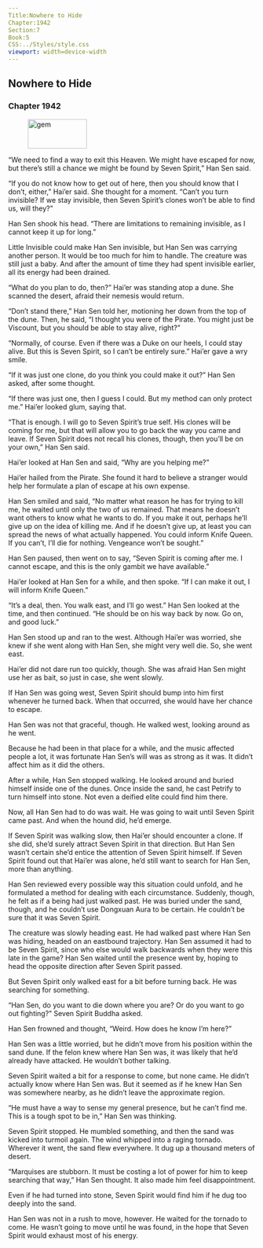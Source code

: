```yaml
---
Title:Nowhere to Hide 
Chapter:1942 
Section:7 
Book:5 
CSS:../Styles/style.css 
viewport: width=device-width
---
```

  
## Nowhere to Hide
### Chapter 1942
  
<figure>
	<img src="../Images/gem.gif" alt="gem" id="gem" width="120" height="60" />
</figure>
  

  
“We need to find a way to exit this Heaven. We might have escaped for now, but there’s still a chance we might be found by Seven Spirit,” Han Sen said.

“If you do not know how to get out of here, then you should know that I don’t, either,” Hai’er said. She thought for a moment. “Can’t you turn invisible? If we stay invisible, then Seven Spirit’s clones won’t be able to find us, will they?”

Han Sen shook his head. “There are limitations to remaining invisible, as I cannot keep it up for long.”

Little Invisible could make Han Sen invisible, but Han Sen was carrying another person. It would be too much for him to handle. The creature was still just a baby. And after the amount of time they had spent invisible earlier, all its energy had been drained.

“What do you plan to do, then?” Hai’er was standing atop a dune. She scanned the desert, afraid their nemesis would return.

“Don’t stand there,” Han Sen told her, motioning her down from the top of the dune. Then, he said, “I thought you were of the Pirate. You might just be Viscount, but you should be able to stay alive, right?”

“Normally, of course. Even if there was a Duke on our heels, I could stay alive. But this is Seven Spirit, so I can’t be entirely sure.” Hai’er gave a wry smile.

“If it was just one clone, do you think you could make it out?” Han Sen asked, after some thought.

“If there was just one, then I guess I could. But my method can only protect me.” Hai’er looked glum, saying that.

“That is enough. I will go to Seven Spirit’s true self. His clones will be coming for me, but that will allow you to go back the way you came and leave. If Seven Spirit does not recall his clones, though, then you’ll be on your own,” Han Sen said.

Hai’er looked at Han Sen and said, “Why are you helping me?”

Hai’er hailed from the Pirate. She found it hard to believe a stranger would help her formulate a plan of escape at his own expense.

Han Sen smiled and said, “No matter what reason he has for trying to kill me, he waited until only the two of us remained. That means he doesn’t want others to know what he wants to do. If you make it out, perhaps he’ll give up on the idea of killing me. And if he doesn’t give up, at least you can spread the news of what actually happened. You could inform Knife Queen. If you can’t, I’ll die for nothing. Vengeance won’t be sought.”

Han Sen paused, then went on to say, “Seven Spirit is coming after me. I cannot escape, and this is the only gambit we have available.”

Hai’er looked at Han Sen for a while, and then spoke. “If I can make it out, I will inform Knife Queen.”

“It’s a deal, then. You walk east, and I’ll go west.” Han Sen looked at the time, and then continued. “He should be on his way back by now. Go on, and good luck.”

Han Sen stood up and ran to the west. Although Hai’er was worried, she knew if she went along with Han Sen, she might very well die. So, she went east.

Hai’er did not dare run too quickly, though. She was afraid Han Sen might use her as bait, so just in case, she went slowly.

If Han Sen was going west, Seven Spirit should bump into him first whenever he turned back. When that occurred, she would have her chance to escape.

Han Sen was not that graceful, though. He walked west, looking around as he went.

Because he had been in that place for a while, and the music affected people a lot, it was fortunate Han Sen’s will was as strong as it was. It didn’t affect him as it did the others.

After a while, Han Sen stopped walking. He looked around and buried himself inside one of the dunes. Once inside the sand, he cast Petrify to turn himself into stone. Not even a deified elite could find him there.

Now, all Han Sen had to do was wait. He was going to wait until Seven Spirit came past. And when the hound did, he’d emerge.

If Seven Spirit was walking slow, then Hai’er should encounter a clone. If she did, she’d surely attract Seven Spirit in that direction. But Han Sen wasn’t certain she’d entice the attention of Seven Spirit himself. If Seven Spirit found out that Hai’er was alone, he’d still want to search for Han Sen, more than anything.

Han Sen reviewed every possible way this situation could unfold, and he formulated a method for dealing with each circumstance. Suddenly, though, he felt as if a being had just walked past. He was buried under the sand, though, and he couldn’t use Dongxuan Aura to be certain. He couldn’t be sure that it was Seven Spirit.

The creature was slowly heading east. He had walked past where Han Sen was hiding, headed on an eastbound trajectory. Han Sen assumed it had to be Seven Spirit, since who else would walk backwards when they were this late in the game? Han Sen waited until the presence went by, hoping to head the opposite direction after Seven Spirit passed.

But Seven Spirit only walked east for a bit before turning back. He was searching for something.

“Han Sen, do you want to die down where you are? Or do you want to go out fighting?” Seven Spirit Buddha asked.

Han Sen frowned and thought, “Weird. How does he know I’m here?”

Han Sen was a little worried, but he didn’t move from his position within the sand dune. If the felon knew where Han Sen was, it was likely that he’d already have attacked. He wouldn’t bother talking.

Seven Spirit waited a bit for a response to come, but none came. He didn’t actually know where Han Sen was. But it seemed as if he knew Han Sen was somewhere nearby, as he didn’t leave the approximate region.

“He must have a way to sense my general presence, but he can’t find me. This is a tough spot to be in,” Han Sen was thinking.

Seven Spirit stopped. He mumbled something, and then the sand was kicked into turmoil again. The wind whipped into a raging tornado. Wherever it went, the sand flew everywhere. It dug up a thousand meters of desert.

“Marquises are stubborn. It must be costing a lot of power for him to keep searching that way,” Han Sen thought. It also made him feel disappointment.

Even if he had turned into stone, Seven Spirit would find him if he dug too deeply into the sand.

Han Sen was not in a rush to move, however. He waited for the tornado to come. He wasn’t going to move until he was found, in the hope that Seven Spirit would exhaust most of his energy.